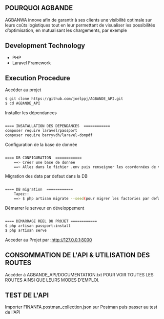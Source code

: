 
## POURQUOI AGBANDE

AGBANWA innove afin de garantir à ses clients 
une visibilité optimale sur leurs coûts logistiques tout en leur permettant de visualiser 
les possibilités d’optimisation, en mutualisant les chargements, par exemple

## Development Technology

- PHP
- Laravel Framework

## Execution Procedure

Accéder au projet
```bash
$ git clone https://github.com/joelppj/AGBANDE_API.git
$ cd AGBANDE_API

```
Installer les dépendances
```bash

==== INSATALLATION DES DEPENDANCES  ============
composer require laravel/passport
composer require barryvdh/laravel-dompdf


```
Configuration de la base de donnée
```bash

==== DB CONFIGURATION  ============
    ==> Créer une base de donnée
    ==> Allez dans le fichier .env puis renseigner les coordonnées de votre DB que vous venez de créer

```
Migration des data par defaut dans la DB
```bash

==== DB migration  ============
    Tapez::
    ==> $ php artisan migrate --seed(pour migrer les factories par defaut)

```
Démarrer le serveur en développement
```bash

==== DEMARRAGE REEL DU PROJET ============
$ php artisan passport:install
$ php artisan serve
```
Acceder au Projet par :http://127.0.0.1:8000

## CONSOMMATION DE L'API & UTILISATION DES ROUTES

Accéder à AGBANDE_API/DOCUMENTATION.txt POUR VOIR TOUTES LES ROUTES AINSI QUE LEURS MODES D'EMPLOI.

## TEST DE L'API

Importer  FINANFA.postman_collection.json sur Postman puis passer au test de l'API
